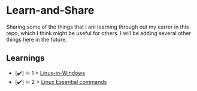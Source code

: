 # Learn-and-Share
Sharing some of the things that I am learning through out my carrer in this repo, which I think might be useful for others. I will be adding several other things here in the future.

## Learnings
- [✔️] ♾️ 1 > [Linux-in-Windows](Linux-in-windows.md)
- [✔️] ♾️ 2 > [Linux Essential commands](Linux-essential-commands.md)

